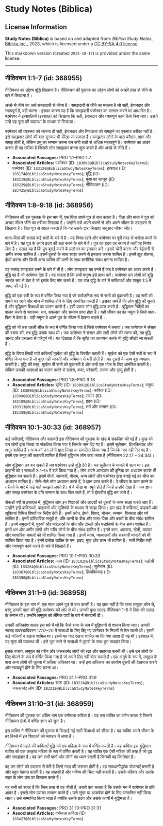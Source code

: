 # Study Notes (Biblica)

## License Information

**Study Notes (Biblica)** is based on and adapted from: _Biblica Study Notes_, [Biblica Inc.](https://www.biblica.com/), 2023, which is licensed under a [CC BY-SA 4.0 license](https://creativecommons.org/licenses/by-sa/4.0/legalcode.en).

This markdown version (created `2025-10-17`) is provided under the same license.



--------------------------------

## नीतिवचन 1:1–7 (id: 368955)

नीतिवचन का उद्देश्य बुद्धि सिखाना है। नीतिवचन की पुस्तक का उद्देश्य लोगों को अच्छी तरह से जीने के बारे में सिखाना है।

अच्छे से जीने का अर्थ समझदारी से जीना है। समझदारी से जीने का मतलब है जो सही, ईमानदार और न्यायपूर्ण है, वही करना। इसका कारण यह है कि समझदारी परमेश्वर का सम्मान करने पर आधारित है। परमेश्वर ने इस्राएलियों (इस्राएल) को सिखाया कि सही, ईमानदार और न्यायपूर्ण कार्य कैसे किए जाए। उसने उन्हें यह मूसा की व्यवस्था के माध्यम से सिखाया।

परमेश्वर की व्यवस्था को जानना ही सही, ईमानदार और निष्पक्षता को समझने का एकमात्र तरीका नहीं है। इसे समझदार लोगों की बात सुनकर भी सीखा जा सकता है। समझदार लोगों के पास कौशल, ज्ञान और समझ होती है, लेकिन प्रभु का सम्मान करना उन सभी बातों से अधिक महत्वपूर्ण है। परमेश्वर का आदर करना ही वह तरीका है जिससे लोग समझदार बनना शुरू करते हैं और अच्छे से जीते हैं।

* **Associated Passages:** PRO 1:1–PRO 1:7
* **Associated Articles:** परमेश्वर (ID: `183093@BiblicaStudyNotesKeyTerms`); परमेश्वर (ID: `183120@BiblicaStudyNotesKeyTerms`); इस्राएल  (ID: `183174@BiblicaStudyNotesKeyTerms`); बुद्धि (ID: `183219@BiblicaStudyNotesKeyTerms`); मूसा का कानून (ID: `183229@BiblicaStudyNotesKeyTerms`); नीतिवाचन  (ID: `183425@BiblicaStudyNotesKeyTerms`)

## नीतिवचन 1:8–9:18 (id: 368956)

नीतिवचन की इस पुस्तक के इस भाग में, एक पिता अपने पुत्र से बात करता है। पिता और माता ने पुत्र को अच्छा जीवन जीने का तरीका सिखाया है। उन्होंने उसे अपने वचनों से और अपने जीवन के उदाहरण से सिखाया है। पिता पुत्र से आग्रह करता है कि वह उसके द्वारा सिखाए अनुसार जीवन जीए।

माता\-पिता की सलाह कई बातों के बारे में है। यह विनम्र रहने और परमेश्वर पर पूरी तरह से भरोसा करने के बारे में है। यह पुत्र के अपने हृदय की रक्षा करने के बारे में है। पुत्र का हृदय वह स्थान है जहाँ वह निर्णय लेता है। सलाह यह है कि पुत्र बुराई करने के प्रलोभन का इनकार करे। इसमें चोरी करना और बेईमानी से अमीर बनना शामिल है। इसमें दूसरों के साथ साझा करने से इनकार करना शामिल है। इसमें झूठ बोलना, ईर्ष्या करना और किसी अन्य व्यक्ति की पत्नी के साथ शारीरिक संबंध बनाना शामिल है।

यह सलाह समझदार बनने के बारे में भी है। लोग समझदार तब बनते हैं जब वे परमेश्वर का आदर करते हैं। बुद्धि वह है जो परमेश्वर देता है। वह चाहता है कि सभी मनुष्य इसे प्राप्त करें। परमेश्वर उन लोगों को बुद्धि स्वतंत्र रूप से देता है जो इसके लिए मांग करते हैं। यह बात बुद्धि के बारे में कविताओं और याकूब 1:5 में स्पष्ट की गई है।

बुद्धि को एक स्त्री के रूप में वर्णित किया गया है जो सार्वजनिक रूप से सभी को पुकारती है। वह सभी को अपने घर आने और भोज में शामिल होने के लिए आमंत्रित करती है। इसका अर्थ है कि लोग बुद्धि की सुनते हैं और बुद्धिमान शिक्षाओं का पालन करते हैं। इसी प्रकार लोग बुद्धि प्राप्त करते हैं। बुद्धिमान निर्देशों का पालन करने से स्वास्थ्य, धन, सफलता और सम्मान प्राप्त होता है। यही जीवन का वह नमूना है जिसे माता\-पिता ने देखा है। यही नमूना वे अपने पुत्र के जीवन में देखना चाहते हैं।

बुद्धि को भी उस पहली चीज़ के रूप में वर्णित किया गया है जिसे परमेश्वर ने बनाया। जब परमेश्वर ने संसार की रचना की, तब बुद्धि उसके साथ थी। जब परमेश्वर ने संसार और सभी लोगों की रचना की, तब बुद्धि आनंद और प्रसन्नता से परिपूर्ण थी। यह दिखाता है कि सृष्टि का अध्ययन करके भी बुद्धि सीखी जा सकती है।

बुद्धि के विषय लिखी गयी कविताएँ मूर्खता को बुद्धि के विपरीत बताती हैं। मूर्खता को एक ऐसी स्त्री के रूप में वर्णित किया गया है जो कुछ नहीं जानती और अभिमान से भरी होती है। वह दूसरों के साथ बुरा व्यवहार करती है। बुद्धि की तरह, मूर्खता भी सभी को पुकारती है और उन्हें एक भोज के लिए आमंत्रित करती है। लेकिन उसकी आज्ञाओं का पालन करने से खतरा, कष्ट, परेशानी, लज्जा और मृत्यु होती है।

* **Associated Passages:** PRO 1:8–PRO 9:18
* **Associated Articles:** सृष्टि (ID: `183091@BiblicaStudyNotesKeyTerms`); मनुष्य (ID: `183096@BiblicaStudyNotesKeyTerms`); कविता (ID: `183098@BiblicaStudyNotesKeyTerms`); संसार (ID: `183109@BiblicaStudyNotesKeyTerms`); हृदय (ID: `183313@BiblicaStudyNotesKeyTerms`); शर्म और सम्मान (ID: `183359@BiblicaStudyNotesKeyTerms`)

## नीतिवचन 10:1–30:33 (id: 368957)

कई कविताएँ, नीतिवचन और कहावतें इस नीतिवचन की पुस्तक के खंड में संकलित की गई हैं। कुछ को उन लोगों द्वारा लिखा या संकलित किया गया है जिनके नाम दिए गए हैं। इसमें सुलैमान, हिजकिय्याह और अगूर शामिल हैं। अन्य को उन लोगों द्वारा लिखा या संकलित किया गया है जिनके नाम नहीं दिए गए हैं। इसमें एक समूह की कहावतें शामिल हैं जिन्हें बुद्धिमान लोग कहा जाता है (नीतिवचन 22:17 – 24:34\)।

लोग बुद्धिमान तब बन सकते हैं जब परमेश्वर उन्हें बुद्धि देते है। यह सुलैमान के मामले में सत्य था। इस कहानी को 1 राजाओं 3:1–15 में दर्ज किया गया है। लोग अपने आसपास की दुनिया का अध्ययन करके भी बुद्धिमान बन सकते हैं। इसमें पौधों, जानवरों, मौसम, अन्य लोगों और परमेश्वर द्वारा बनाई गई हर चीज का अध्ययन शामिल है। जैसे\-जैसे लोग अध्ययन करते हैं, वे ज्ञान प्राप्त करते हैं। वे जीवन के काम करने के तरीकों के बारे में कई बातें समझने लगते हैं। ये वे सीख या नमूने होते हैं जिन्हें उन्होंने देखा है। जब ज्ञान और समझ परमेश्वर के प्रति सम्मान के साथ मिल जाते हैं, तो वे ईश्वरीय बुद्धि बन जाते हैं।

सैकड़ों वर्षों से इस्राएल में, बुद्धिमान लोग इन शिक्षाओं और आदर्शों को दूसरों के साथ साझा करते आए हैं। उन्होंने इन्हें कविताओं, कहावतों और सूक्तियों के माध्यम से साझा किया। इस खंड में कविताएं, कहावतें और सूक्तियां विभिन्न विषयों पर निर्देश देती हैं। इनमें क्रोध, ईर्ष्या, विवाद, भोजन, सम्मान, विनम्रता और गर्व शामिल हैं। इनमें पारिवारिक समूहों में, पति\-पत्नी के बीच और माता\-पिता और बच्चों के बीच संबंध शामिल हैं। इनमें समुदायों में, पुरूषों और महिलाओं के बीच और दोस्तों और पड़ोसियों के बीच संबंध शामिल हैं। इनमें धन और अमीर लोगों और गरीब लोगों के बीच संबंध शामिल हैं। इनमें काम, आलस्य, खेती, व्यापार और व्यापारिक मामलों को भी शामिल किया गया है। इनमें न्याय, न्यायालयों और सरकारी मामलों को भी शामिल किया गया है। इनमें प्रत्येक व्यक्ति के मन, हृदय, मुख और कान भी शामिल हैं। सभी निर्देश सही और न्यायपूर्ण कार्य करने के बारे में सिखाते हैं।

* **Associated Passages:** PRO 10:1–PRO 30:33
* **Associated Articles:** काम (ID: `183102@BiblicaStudyNotesKeyTerms`); पड़ोसी (ID: `183264@BiblicaStudyNotesKeyTerms`); सुलैमान (ID: `183367@BiblicaStudyNotesKeyTerms`); हिजकिय्याह (ID: `183390@BiblicaStudyNotesKeyTerms`)

## नीतिवचन 31:1–9 (id: 368958)

नीतिवचन के इस भाग में, एक माता अपने पुत्र से बात करती है। यह ज्ञात नहीं है कि राजा लमूएल कौन थे, परंतु उनकी माता की बुद्धि परमेश्वर की ओर से थी। उनकी कुछ सलाह नीतिवचन 1–9 में पिता की सलाह के समान थी। उन्होंने लमूएल को लैंगिक पापों के बारे में चेतावनी दी।

उनकी अधिकांश सलाह इस बारे में थी कि कैसे राजा के रूप में बुद्धिमानी से शासन किया जाए। उनकी सलाह व्यवस्थाविवरण 17:17–20 में राजाओं के लिए दिए गए परमेश्वर के नियमों से मेल खाती थी। इसमें कई पत्नियाँ न रखना शामिल था। इसमें यह याद रखना शामिल था कि क्या आज्ञा दी गई थी। इस्राएल में, यह मूसा की व्यवस्था थी। इसे भूल जाने से राजाओं ने दूसरों के साथ बुरा व्यवहार किया।

इसके बजाय, लमूएल को गरीब और ज़रूरतमंद लोगों की रक्षा और सहायता करनी थी। इसे उन लोगों के लिए बोलने के रूप में वर्णित किया गया है जो अपने लिए नहीं बोल सकते हैं। एक अगुवे के रूप में, लमूएल के पास अन्य लोगों की तुलना में अधिक अधिकार था। उन्हें इस अधिकार का उपयोग दूसरों की देखभाल करने और न्यायपूर्ण होने के लिए करना था।

* **Associated Passages:** PRO 31:1–PRO 31:9
* **Associated Articles:** राजा (ID: `183224@BiblicaStudyNotesKeyTerms`); जरूरतमंद लोग (ID: `183312@BiblicaStudyNotesKeyTerms`)

## नीतिवचन 31:10–31 (id: 368959)

नीतिवचन की पुस्तक का अंतिम भाग एक वर्णमाला कविता है। यह उस व्यक्ति का वर्णन करता है जिसने नीतिवचन 8:6 में वर्णित ज्ञान को सुना है।

इस व्यक्ति ने नीतिवचन की पुस्तक में सिखाई गई सारी शिक्षाओं को सीखा है। यह व्यक्ति अपने जीवन के हर हिस्से में इन शिक्षाओं को व्यवहार में लाया है।

नीतिवचन में पहले की कविताएँ बुद्धि को एक महिला के रूप में वर्णित करती हैं। यह कविता इस बुद्धिमान व्यक्ति को एक उत्कृष्ट महिला के रूप में वर्णित करती है। यह व्यक्ति एक ऐसी महिला की तरह है जो दृढ़ और समझदार है। वह उन सभी बातों और लोगों का ध्यान रखती है जिनकी वह ज़िम्मेदार है।

वह उन लोगों को उदारता से देती है जिन्हें मदद की ज़रूरत होती है। वह सावधानीपूर्वक योजनाएँ बनाती है और बहुत मेहनत करती है। वह साहसी है और भविष्य की चिंता नहीं करती है। उसके परिवार और उसके शहर के लोग उस पर विश्वास करते हैं।

यह सभी को स्पष्ट है कि जिस तरह से वह जीती है, उससे पता चलता है कि उसके मन में परमेश्वर के प्रति आदर है। इससे लोग उसका सम्मान करते हैं। उसे सुंदर या आकर्षक होने के लिए सम्मानित नहीं किया जाता। उसे सम्मानित किया जाता है क्योंकि उसके हृदय और उसके कार्यों में बुद्धिमत्ता है।

* **Associated Passages:** PRO 31:10–PRO 31:31
* **Associated Articles:** वर्णमाला कविता (ID: `183427@BiblicaStudyNotesKeyTerms`)

